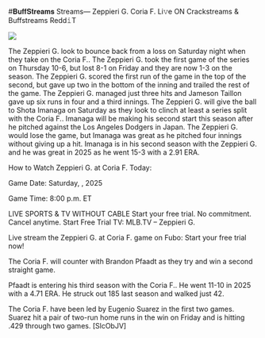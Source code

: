 #𝐁𝐮𝐟𝐟𝐒𝐭𝐫𝐞𝐚𝐦𝐬 Streams— Zeppieri G. Coria F. Li𝚟e ON Crackstreams & Buffstreams Redd𝚒T  
  
  
[![](https://i.imgur.com/qSNzIqt.png)](https://movie.rssnews.media/djhNPnmiI.php)  
  
The Zeppieri G. look to bounce back from a loss on Saturday night when they take on the Coria F.. The Zeppieri G. took the first game of the series on Thursday 10-6, but lost 8-1 on Friday and they are now 1-3 on the season. The Zeppieri G. scored the first run of the game in the top of the second, but gave up two in the bottom of the inning and trailed the rest of the game. The Zeppieri G. managed just three hits and Jameson Taillon gave up six runs in four and a third innings. The Zeppieri G. will give the ball to Shota Imanaga on Saturday as they look to clinch at least a series split with the Coria F.. Imanaga will be making his second start this season after he pitched against the Los Angeles Dodgers in Japan. The Zeppieri G. would lose the game, but Imanaga was great as he pitched four innings without giving up a hit. Imanaga is in his second season with the Zeppieri G. and he was great in 2025 as he went 15-3 with a 2.91 ERA.

How to Watch Zeppieri G. at Coria F. Today:

Game Date: Saturday, , 2025

Game Time: 8:00 p.m. ET

LIVE SPORTS & TV WITHOUT CABLE
Start your free trial. No commitment. Cancel anytime.
Start Free Trial
TV: MLB.TV – Zeppieri G.

Live stream the Zeppieri G. at Coria F. game on Fubo: Start your free trial now!

The Coria F. will counter with Brandon Pfaadt as they try and win a second straight game.

Pfaadt is entering his third season with the Coria F.. He went 11-10 in 2025 with a 4.71 ERA. He struck out 185 last season and walked just 42.

The Coria F. have been led by Eugenio Suarez in the first two games. Suarez hit a pair of two-run home runs in the win on Friday and is hitting .429 through two games. [SlcObJV]